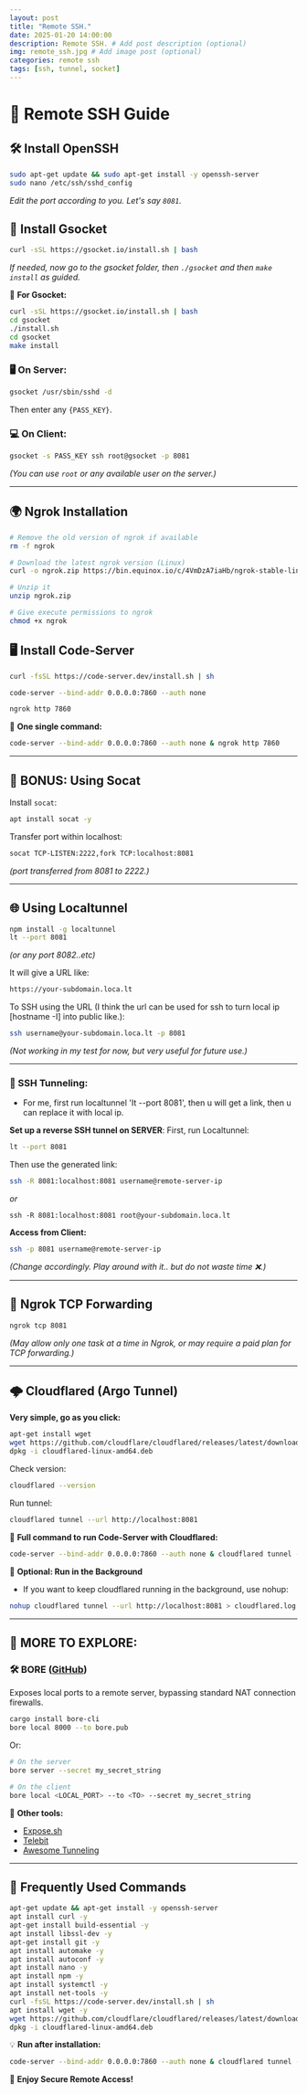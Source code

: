 ```yaml
---
layout: post
title: "Remote SSH."
date: 2025-01-20 14:00:00
description: Remote SSH. # Add post description (optional)
img: remote_ssh.jpg # Add image post (optional)
categories: remote ssh
tags: [ssh, tunnel, socket]
---
```


# 🚀 Remote SSH Guide

## 🛠️ Install OpenSSH

```bash
sudo apt-get update && sudo apt-get install -y openssh-server
sudo nano /etc/ssh/sshd_config
```

*Edit the port according to you. Let's say `8081`.*

## 🔗 Install Gsocket

```bash
curl -sSL https://gsocket.io/install.sh | bash
```

*If needed, now go to the gsocket folder, then `./gsocket` and then `make install` as guided.*

📌 **For Gsocket:**
```bash
curl -sSL https://gsocket.io/install.sh | bash
cd gsocket
./install.sh
cd gsocket
make install
```

### 🖥️ On Server:

```bash
gsocket /usr/sbin/sshd -d
```

Then enter any `{PASS_KEY}`.

### 💻 On Client:

```bash
gsocket -s PASS_KEY ssh root@gsocket -p 8081
```

*(You can use `root` or any available user on the server.)*

---

## 🌍 Ngrok Installation

```bash
# Remove the old version of ngrok if available
rm -f ngrok

# Download the latest ngrok version (Linux)
curl -o ngrok.zip https://bin.equinox.io/c/4VmDzA7iaHb/ngrok-stable-linux-amd64.zip

# Unzip it
unzip ngrok.zip

# Give execute permissions to ngrok
chmod +x ngrok
```

## 🖥️ Install Code-Server

```bash
curl -fsSL https://code-server.dev/install.sh | sh

code-server --bind-addr 0.0.0.0:7860 --auth none

ngrok http 7860
```

🎯 **One single command:**
```bash
code-server --bind-addr 0.0.0.0:7860 --auth none & ngrok http 7860
```

---

## 🎁 BONUS: Using Socat

Install `socat`:
```bash
apt install socat -y
```

Transfer port within localhost:
```bash
socat TCP-LISTEN:2222,fork TCP:localhost:8081
```
*(port transferred from 8081 to 2222.)*

---

## 🌐 Using Localtunnel

```bash
npm install -g localtunnel
lt --port 8081
```
*(or any port 8082..etc)*

It will give a URL like:
```bash
https://your-subdomain.loca.lt
```

To SSH using the URL (I think the url can be used for ssh to turn local ip [hostname -I] into public like.):
```bash
ssh username@your-subdomain.loca.lt -p 8081
```

*(Not working in my test for now, but very useful for future use.)*

---

### 🔄 SSH Tunneling:
-  For me, first run localtunnel 'It --port 8081', then u will get a link, then u can replace it with local ip.

**Set up a reverse SSH tunnel on SERVER**:
First, run Localtunnel:
```bash
lt --port 8081
```

Then use the generated link:
```bash
ssh -R 8081:localhost:8081 username@remote-server-ip
```
*or*
```
ssh -R 8081:localhost:8081 root@your-subdomain.loca.lt
```

**Access from Client:**
```bash
ssh -p 8081 username@remote-server-ip
```

*(Change accordingly. Play around with it.. but do not waste time ❌.)*

---

## 🛜 Ngrok TCP Forwarding

```bash
ngrok tcp 8081
```

*(May allow only one task at a time in Ngrok, or may require a paid plan for TCP forwarding.)*

---

## 🌩️ Cloudflared (Argo Tunnel)
**Very simple, go as you click:**

```bash
apt-get install wget
wget https://github.com/cloudflare/cloudflared/releases/latest/download/cloudflared-linux-amd64.deb
dpkg -i cloudflared-linux-amd64.deb
```

Check version:
```bash
cloudflared --version
```

Run tunnel:
```bash
cloudflared tunnel --url http://localhost:8081
```

📌 **Full command to run Code-Server with Cloudflared:**
```bash
code-server --bind-addr 0.0.0.0:7860 --auth none & cloudflared tunnel --url http://localhost:7860
```

🔹 **Optional: Run in the Background**
- If you want to keep cloudflared running in the background, use nohup:

```bash
nohup cloudflared tunnel --url http://localhost:8081 > cloudflared.log 2>&1 &
```

---

## 🔎 MORE TO EXPLORE:

### 🛠️ BORE ([GitHub](https://github.com/ekzhang/bore))

Exposes local ports to a remote server, bypassing standard NAT connection firewalls.

```bash
cargo install bore-cli
bore local 8000 --to bore.pub
```

Or:

```bash
# On the server
bore server --secret my_secret_string

# On the client
bore local <LOCAL_PORT> --to <TO> --secret my_secret_string
```

🔗 **Other tools:**
- [Expose.sh](https://github.com/exposesh)
- [Telebit](https://telebit.cloud/)
- [Awesome Tunneling](https://github.com/anderspitman/awesome-tunneling?tab=readme-ov-file)

---

## 🔄 Frequently Used Commands

```bash
apt-get update && apt-get install -y openssh-server
apt install curl -y
apt-get install build-essential -y
apt install libssl-dev -y
apt-get install git -y
apt install automake -y
apt install autoconf -y
apt install nano -y
apt install npm -y
apt install systemctl -y
apt install net-tools -y
curl -fsSL https://code-server.dev/install.sh | sh
apt install wget -y
wget https://github.com/cloudflare/cloudflared/releases/latest/download/cloudflared-linux-amd64.deb 
dpkg -i cloudflared-linux-amd64.deb
```

💡 **Run after installation:**
```bash
code-server --bind-addr 0.0.0.0:7860 --auth none & cloudflared tunnel --url http://localhost:7860
```

🚀 **Enjoy Secure Remote Access!**

